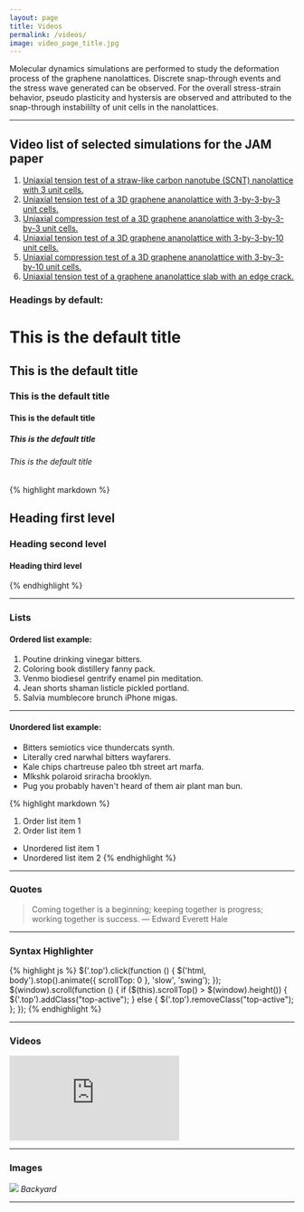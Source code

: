 ```yaml
---
layout: page
title: Videos
permalink: /videos/
image: video_page_title.jpg
---
```


Molecular dynamics simulations are performed to study the deformation process of the graphene nanolattices. Discrete snap-through events and the stress wave generated can be observed. For the overall stress-strain behavior, pseudo plasticity and hystersis are observed and attributed to the snap-through instabililty of unit cells in the nanolattices.

***
## Video list of selected simulations for the JAM paper

1. [Uniaxial tension test of a straw-like carbon nanotube (SCNT) nanolattice with 3 unit cells.]({{site.baseurl}}/images/videos/converted.mp4)
2. [Uniaxial tension test of a 3D graphene ananolattice with 3-by-3-by-3 unit cells.]({{site.baseurl}}/images/videos/M2_Tension_test_of_3D_nanolattice_with_27_units.mp4)
3. [Uniaxial compression test of a 3D graphene ananolattice with 3-by-3-by-3 unit cells.]({{site.baseurl}}/images/videos/M3_Compression_test_of_3D_nanolattice_with_27_units.mp4)
4. [Uniaxial tension test of a 3D graphene ananolattice with 3-by-3-by-10 unit cells.]({{site.baseurl}}/images/videos/M4_Tension_test_of_3D_nanolattice_with_90_units.mp4)
5. [Uniaxial compression test of a 3D graphene ananolattice with 3-by-3-by-10 unit cells.]({{site.baseurl}}/images/videos/M5_Compression_test_of_3D_nanolattice_with_90_units.mp4)
6. [Uniaxial tension test of a graphene ananolattice slab with an edge crack.]({{site.baseurl}}/images/vidoes/M6_Tension_test_of_nanolattice_slab_with_an_edge_crack.mp4)


### Headings by default:

# This is the default title
## This is the default title
### This is the default title
#### This is the default title
##### This is the default title
###### This is the default title

{% highlight markdown %}
## Heading first level
### Heading second level
#### Heading third level
{% endhighlight %}

***

### Lists

#### Ordered list example:

1. Poutine drinking vinegar bitters.
2. Coloring book distillery fanny pack.
3. Venmo biodiesel gentrify enamel pin meditation.
4. Jean shorts shaman listicle pickled portland.
5. Salvia mumblecore brunch iPhone migas.

***

#### Unordered list example:

* Bitters semiotics vice thundercats synth.
* Literally cred narwhal bitters wayfarers.
* Kale chips chartreuse paleo tbh street art marfa.
* Mlkshk polaroid sriracha brooklyn.
* Pug you probably haven't heard of them air plant man bun.

{% highlight markdown %}
1. Order list item 1
2. Order list item 1

* Unordered list item 1
* Unordered list item 2
{% endhighlight %}

***

### Quotes

> Coming together is a beginning; keeping together is progress; working together is success. — Edward Everett Hale

***

### Syntax Highlighter

{% highlight js %}
  $('.top').click(function () {
    $('html, body').stop().animate({ scrollTop: 0 }, 'slow', 'swing');
  });
  $(window).scroll(function () {
    if ($(this).scrollTop() > $(window).height()) {
      $('.top').addClass("top-active");
    } else {
      $('.top').removeClass("top-active");
    };
  });
{% endhighlight %}

***

### Videos

<iframe src="https://www.youtube.com/embed/iWowJBRMtpc" frameborder="0" allowfullscreen></iframe>

***

### Images

![]({{site.baseurl}}/images/09.jpg)
*Backyard*

***